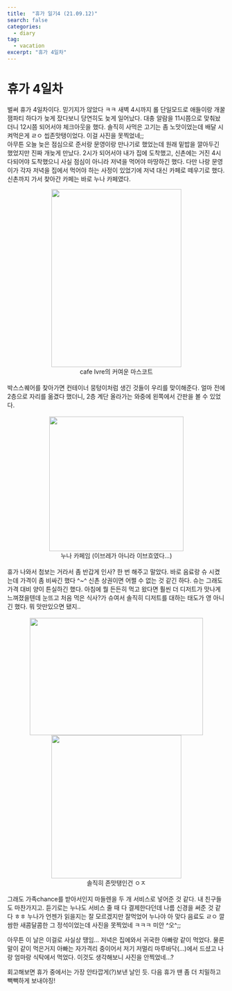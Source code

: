 ```yaml
---
title:  "휴가 일기4 (21.09.12)"
search: false
categories: 
  - diary
tag:
  - vacation
excerpt: "휴가 4일차"
---
```


# 휴가 4일차

벌써 휴가 4일차이다. 믿기지가 않았다 ㅋㅋ 새벽 4시까지 롤 단일모드로 애들이랑 개꿀잼파티 하다가 늦게 잤다보니 당연히도 늦게 일어났다. 대충 알람을 11시쯤으로 맞춰놨더니 12시쯤 되어서야 체크아웃을 했다. 솔직히 사먹은 고기는 좀 노맛이었는데 배달 시켜먹은게 ㄹㅇ 씹존맛탱이었다. 이걸 사진을 못찍었네;;  <br>
아무튼 오늘 늦은 점심으로 준서랑 문영이랑 만나기로 했었는데 원래 밑밥을 깔아두긴 했었지만 진짜 개늦게 만났다. 2시가 되어서야 내가 집에 도착했고, 신촌에는 거진 4시 다되어야 도착했으니 사실 점심이 아니라 저녁을 먹어야 마땅하긴 했다. 다만 나랑 문영이가 각자 저녁을 집에서 먹어야 하는 사정이 있었기에 저녁 대신 카페로 떼우기로 했다. 신촌까지 가서 찾아간 카페는 바로 누나 카페였다. <br>
<center>
<img src= "https://user-images.githubusercontent.com/68508521/133929896-3ef8e83e-ed9d-4575-85d9-4f16bb1b336c.jpg" width="300" height="410">  

<br>
cafe Ivre의 커여운 마스코트
</center>
<br>
박스스퀘어를 찾아가면 컨테이너 뭉텅이처럼 생긴 것들이 우리를 맞이해준다. 얼마 전에 2층으로 자리를 옮겼다 했더니, 2층 계단 올라가는 와중에 왼쪽에서 간판을 볼 수 있었다.<br><br>
<center>
<img src= "https://user-images.githubusercontent.com/68508521/133930092-cc3dbf26-0b14-4ced-b68a-dbe9f0e11c6d.jpg" width="310" height="310">  

<br>
누나 카페임 (이브레가 아니라 이브흐였다...)
</center>  
<br>
휴가 나와서 첨보는 거라서 좀 반갑게 인사? 한 번 해주고 말았다. 바로 음료랑 슈 시켰는데 가격이 좀 비싸긴 했다 ^~^ 신촌 상권이면 어쩔 수 없는 것 같긴 하다. 슈는 그래도 가격 대비 양이 튼실하긴 했다. 아침에 뭘 든든히 먹고 왔다면 훨씬 더 디저트가 맛나게 느껴졌을텐데 눈뜨고 처음 먹은 식사?가 슈여서 솔직히 디저트를 대하는 태도가 영 아니긴 했다. 뭐 맛만있으면 됐지.. <br><br>

<center>
<img src= "https://user-images.githubusercontent.com/68508521/133930268-36a3fb05-7449-4aec-abbf-04f49555b976.jpg" width="400" height="270">  

<img src= "https://user-images.githubusercontent.com/68508521/133930509-b7c37169-efab-4a78-aa49-bfdc6133f3d1.jpg" width="300" height="330">  

<br>
솔직히 존맛탱인건 ㅇㅈ
</center>
<br>
그래도 가족chance를 받아서인지 마들렌을 두 개 서비스로 넣어준 것 같다. 내 친구들도 마찬가지고. 듣기로는 누나도 서비스 줄 때 다 결제한다던데 나름 신경을 써준 것 같다 ㅎㅎ 누나가 언젠가 읽을지는 잘 모르겠지만 잘먹었어 누나야  
아 맞다 음료도 ㄹㅇ 깔쌈한 새콤달콤한 그 정석이었는데 사진을 못찍었네 ㅋㅋㅋ 미안 ^오^;;
<br>

아무튼 이 날은 이걸로 사실상 땡임... 저녁은 집에와서 귀국한 아빠랑 같이 먹었다. 물론 말이 같이 먹은거지 아빠는 자가격리 중이어서 저기 저멀리 마루바닥(...)에서 드셨고 나랑 엄마랑 식탁에서 먹었다. 이것도 생각해보니 사진을 안찍었네...? 

회고해보면 휴가 중에서는 가장 안타깝게(?)보낸 날인 듯. 다음 휴가 땐 좀 더 치밀하고 빽빽하게 보내야징!